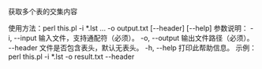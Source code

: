 获取多个表的交集内容

使用方法：perl this.pl -i *.lst ... -o output.txt [--header] [--help]
参数说明：
    -i, --input    输入文件，支持通配符（必须）。
    -o, --output   输出文件路径（必须）。
    --header       文件是否包含表头，默认无表头。
    -h, --help     打印此帮助信息。
示例：
    perl this.pl -i *.lst -o result.txt --header